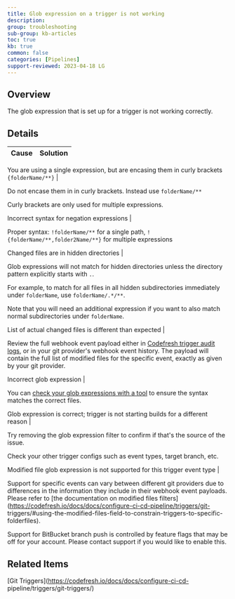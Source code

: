 ```yaml
---
title: Glob expression on a trigger is not working
description: 
group: troubleshooting
sub-group: kb-articles
toc: true
kb: true
common: false
categories: [Pipelines]
support-reviewed: 2023-04-18 LG
---
```


## Overview

The glob expression that is set up for a trigger is not working correctly.

## Details

**Cause** | **Solution**  
---|---  
You are using a single expression, but are encasing them in curly brackets
`{folderName/**}` |

Do not encase them in in curly brackets. Instead use `folderName/**`

Curly brackets are only used for multiple expressions.  
  
Incorrect syntax for negation expressions |

Proper syntax: `!folderName/**` for a single path,
`!{folderName/**,folder2Name/**}` for multiple expressions  
  
Changed files are in hidden directories |

Glob expressions will not match for hidden directories unless the directory
pattern explicitly starts with `.`.

For example, to match for all files in all hidden subdirectories immediately
under `folderName`, use `folderName/.*/**`.

Note that you will need an additional expression if you want to also match
normal subdirectories under `folderName`.  
  
List of actual changed files is different than expected |

Review the full webhook event payload either in [Codefresh trigger audit
logs](https://g.codefresh.io/account-admin/audit/audit-triggers), or in your
git provider's webhook event history. The payload will contain the full list
of modified files for the specific event, exactly as given by your git
provider.  
  
Incorrect glob expression |

You can [check your glob expressions with a
tool](https://www.digitalocean.com/community/tools/glob) to ensure the syntax
matches the correct files.  
  
Glob expression is correct; trigger is not starting builds for a different
reason |

Try removing the glob expression filter to confirm if that's the source of the
issue.

Check your other trigger configs such as event types, target branch, etc.  
  
Modified file glob expression is not supported for this trigger event type |

Support for specific events can vary between different git providers due to
differences in the information they include in their webhook event payloads.
Please refer to [the documentation on modified files
filters](https://codefresh.io/docs/docs/configure-ci-cd-pipeline/triggers/git-
triggers/#using-the-modified-files-field-to-constrain-triggers-to-specific-
folderfiles).

Support for BitBucket branch push is controlled by feature flags that may be
off for your account. Please contact support if you would like to enable this.  
  
## Related Items

[Git Triggers](https://codefresh.io/docs/docs/configure-ci-cd-
pipeline/triggers/git-triggers/)

